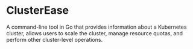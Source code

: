 # ClusterEase
A command-line tool in Go that provides information about a Kubernetes cluster, allows users to scale the cluster, manage resource quotas, and perform other cluster-level operations.
